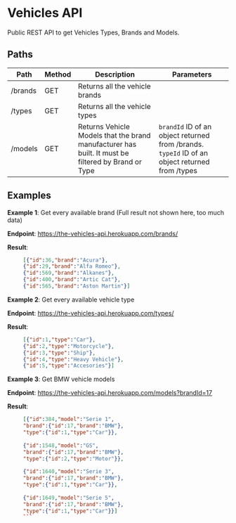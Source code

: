 # Vehicles API
Public REST API to get Vehicles Types, Brands and Models.

## Paths

| Path | Method | Description | Parameters
|--|--|--|--|
| /brands | GET | Returns all the vehicle brands | 
| /types  | GET | Returns all the vehicle types  |
| /models | GET | Returns Vehicle Models that the brand manufacturer has built. It must be filtered by Brand or Type | `brandId` ID of an object returned from /brands. `typeId` ID of an object returned from /types

## Examples

**Example 1**: Get every available brand (Full result not shown here, too much data)

 **Endpoint**: https://the-vehicles-api.herokuapp.com/brands/
 
 **Result**: 

```json
     [{"id":36,"brand":"Acura"},
     {"id":29,"brand":"Alfa Romeo"},
     {"id":569,"brand":"Alkanes"},
     {"id":400,"brand":"Artic Cat"},
     {"id":565,"brand":"Aston Martin"}]
```

**Example 2**: Get every available vehicle type

 **Endpoint**: https://the-vehicles-api.herokuapp.com/types/
 
 **Result**: 

```json
     [{"id":1,"type":"Car"},
     {"id":2,"type":"Motorcycle"},
     {"id":3,"type":"Ship"},
     {"id":4,"type":"Heavy Vehicle"},
     {"id":5,"type":"Accesories"}]
```

**Example 3**: Get BMW vehicle models

 **Endpoint**: https://the-vehicles-api.herokuapp.com/models?brandId=17
 
 **Result**: 

```json
     [{"id":384,"model":"Serie 1",
     "brand":{"id":17,"brand":"BMW"},
     "type":{"id":1,"type":"Car"}},
     
     {"id":1548,"model":"GS",
     "brand":{"id":17,"brand":"BMW"},
     "type":{"id":2,"type":"Motor"}},
     
     {"id":1640,"model":"Serie 3",
     "brand":{"id":17,"brand":"BMW"},
     "type":{"id":1,"type":"Car"}},
     
     {"id":1649,"model":"Serie 5",
     "brand":{"id":17,"brand":"BMW"},
     "type":{"id":1,"type":"Car"}}]
     ```
